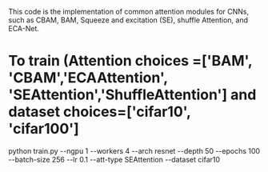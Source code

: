 This code is the implementation of common attention modules for CNNs, such as CBAM, BAM, Squeeze and excitation (SE), shuffle Attention, and ECA-Net.

# To train (Attention choices =['BAM', 'CBAM','ECAAttention', 'SEAttention','ShuffleAttention'] and dataset choices=['cifar10', 'cifar100']
python train.py --ngpu 1 --workers 4 --arch resnet --depth 50 --epochs 100 --batch-size 256 --lr 0.1 --att-type SEAttention --dataset cifar10

